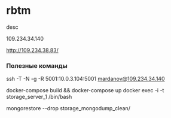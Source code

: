 # rbtm
desc


109.234.34.140

http://109.234.38.83/


### Полезные команды
ssh -T -N -g -R 5001:10.0.3.104:5001 mardanov@109.234.34.140

docker-compose build && docker-compose up
docker exec -i -t storage_server_1 /bin/bash

mongorestore --drop storage_mongodump_clean/
